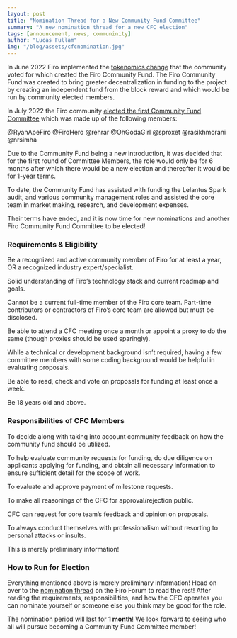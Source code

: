 ```yaml
---
layout: post
title: "Nomination Thread for a New Community Fund Committee"
summary: "A new nomination thread for a new CFC election"
tags: [announcement, news, communinity]
author: "Lucas Fullam"
img: "/blog/assets/cfcnomination.jpg"
---
```

In June 2022 Firo implemented the [tokenomics change](https://www.firo.org/2022/05/08/firo-upcoming-tokenomics-change.html) that the community voted for which created the Firo Community Fund. 
The Firo Community Fund was created to bring greater decentralization in funding to the project by creating an independent fund from the block reward and which would be run by community elected members. 

In July 2022 the Firo community [elected the first Community Fund Committee](https://www.firo.org/2022/07/04/community-fund-committee-elected.html) which was made up of the following members: 

@RyanApeFiro
@FiroHero
@rehrar
@OhGodaGirl
@sproxet
@rasikhmorani
@nrsimha

Due to the Community Fund being a new introduction, it was decided that for the first round of Committee Members, the role would only be for 6 months after which there would be a new election and thereafter it would be for 1-year terms.

To date, the Community Fund has assisted with funding the Lelantus Spark audit, and various community management roles and assisted the core team in market making, research, and development expenses.

Their terms have ended, and it is now time for new nominations and another Firo Community Fund Committee to be elected! 

### Requirements & Eligibility

Be a recognized and active community member of Firo for at least a year, OR a recognized industry expert/specialist.

Solid understanding of Firo’s technology stack and current roadmap and goals.

Cannot be a current full-time member of the Firo core team. Part-time contributors or contractors of Firo’s core team are allowed but must be disclosed.

Be able to attend a CFC meeting once a month or appoint a proxy to do the same (though proxies should be used sparingly).

While a technical or development background isn’t required, having a few committee members with some coding background would be helpful in evaluating proposals.

Be able to read, check and vote on proposals for funding at least once a week.

Be 18 years old and above.

### Responsibilities of CFC Members

To decide along with taking into account community feedback on how the community fund should be utilized.

To help evaluate community requests for funding, do due diligence on applicants applying for funding, and obtain all necessary information to ensure sufficient detail for the scope of work.

To evaluate and approve payment of milestone requests.

To make all reasonings of the CFC for approval/rejection public.

CFC can request for core team’s feedback and opinion on proposals.

To always conduct themselves with professionalism without resorting to personal attacks or insults.

This is merely preliminary information! 

### How to Run for Election

Everything mentioned above is merely preliminary information! Head on over to the [nomination thread](https://forum.firo.org/t/cfc-nomination-thread-february-2023/2842) on the Firo Forum to read the rest! 
After reading the requirements, responsibilities, and how the CFC operates you can nominate yourself or someone else you think may be good for the role.

The nomination period will last for **1 month**! We look forward to seeing who all will pursue becoming a Community Fund Committee member! 
